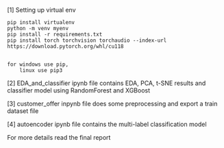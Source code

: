 [1] Setting up virtual env

    pip install virtualenv 
    python -m venv myenv
    pip install -r requirements.txt
    pip install torch torchvision torchaudio --index-url https://download.pytorch.org/whl/cu118


    for windows use pip,
        linux use pip3
[2] EDA_and_classifier ipynb file contains EDA, PCA, t-SNE results and classifier model  using RandomForest and XGBoost 

[3] customer_offer inpynb file does some preprocessing and export a train dataset file

[4] autoencoder ipynb file contains the multi-label classification model

For more details read the final report